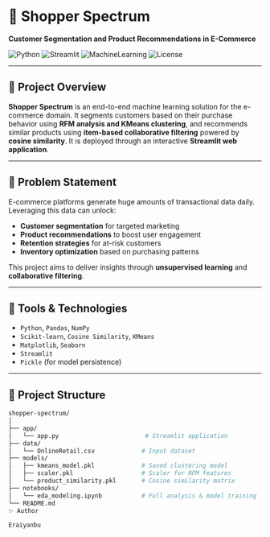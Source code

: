 # 🛒 Shopper Spectrum  
**Customer Segmentation and Product Recommendations in E-Commerce**

![Python](https://img.shields.io/badge/Python-3.9+-blue) ![Streamlit](https://img.shields.io/badge/Streamlit-%E2%9C%94-green) ![MachineLearning](https://img.shields.io/badge/Machine--Learning-KMeans%20%7C%20Cosine--Similarity-orange) ![License](https://img.shields.io/badge/License-MIT-lightgrey)

---

## 📌 Project Overview

**Shopper Spectrum** is an end-to-end machine learning solution for the e-commerce domain. It segments customers based on their purchase behavior using **RFM analysis and KMeans clustering**, and recommends similar products using **item-based collaborative filtering** powered by **cosine similarity**. It is deployed through an interactive **Streamlit web application**.

---

## 🧠 Problem Statement

E-commerce platforms generate huge amounts of transactional data daily. Leveraging this data can unlock:
- **Customer segmentation** for targeted marketing
- **Product recommendations** to boost user engagement
- **Retention strategies** for at-risk customers
- **Inventory optimization** based on purchasing patterns

This project aims to deliver insights through **unsupervised learning** and **collaborative filtering**.

---

## 🧰 Tools & Technologies

- `Python`, `Pandas`, `NumPy`
- `Scikit-learn`, `Cosine Similarity`, `KMeans`
- `Matplotlib`, `Seaborn`
- `Streamlit`
- `Pickle` (for model persistence)

---

## 📂 Project Structure

```bash
shopper-spectrum/
│
├── app/
│   └── app.py                        # Streamlit application
├── data/
│   └── OnlineRetail.csv             # Input dataset
├── models/
│   ├── kmeans_model.pkl             # Saved clustering model
│   ├── scaler.pkl                   # Scaler for RFM features
│   └── product_similarity.pkl       # Cosine similarity matrix
├── notebooks/
│   └── eda_modeling.ipynb           # Full analysis & model training
└── README.md
✨ Author

Eraiyanbu
